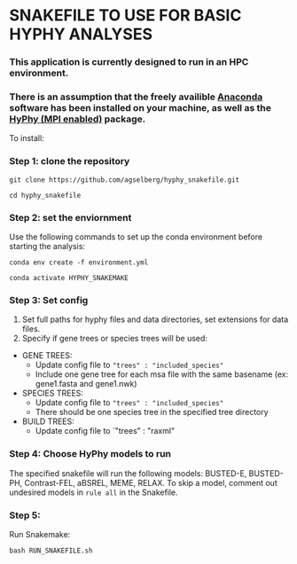 # SNAKEFILE TO USE FOR BASIC HYPHY ANALYSES

### This application is currently designed to run in an HPC environment.
### There is an assumption that the freely availible [Anaconda](https://anaconda.org/) software has been installed on your machine, as well as the [HyPhy (MPI enabled)](https://github.com/veg/hyphy) package.

To install: 

### Step 1: clone the repository
`git clone https://github.com/agselberg/hyphy_snakefile.git`

`cd hyphy_snakefile`

### Step 2: set the enviornment 
Use the following commands to set up the conda environment before starting the analysis:

`conda env create -f environment.yml`

`conda activate HYPHY_SNAKEMAKE`

### Step 3: Set config 
1. Set full paths for hyphy files and data directories, set extensions for data files.
2. Specify if gene trees or species trees will be used:
- GENE TREES:
	- Update config file to `"trees" : "included_species"`
	- Include one gene tree for each msa file with the same basename (ex: gene1.fasta and gene1.nwk)
- SPECIES TREES:
	- Update config file to `"trees" : "included_species"`
	- There should be one species tree in the specified tree directory
- BUILD TREES:
	- Update config file to `"trees" : "raxml"

### Step 4: Choose HyPhy models to run
The specified snakefile will run the following models: BUSTED-E, BUSTED-PH, Contrast-FEL, aBSREL, MEME, RELAX. To skip a model, comment out undesired models in `rule all` in the Snakefile. 

### Step 5: 
Run Snakemake:

`bash RUN_SNAKEFILE.sh`
